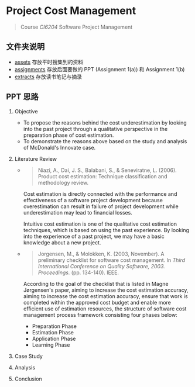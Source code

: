 # Project Cost Management

> Course *CI6204* Software Project Management

## 文件夹说明

* [assets](assets) 存放平时搜集到的资料
* [assignments](assignments) 存放后面要做的 PPT (Assignment 1(a)) 和 Assignment 1(b)
* [extracts](extracts) 存放读书笔记与摘录

## PPT 思路

1. Objective

   * To propose the reasons behind the cost underestimation by looking into the past project through a qualitative perspective in the preparation phase of cost estimation.
   * To demonstrate the reasons above based on the study and analysis of McDonald's Innovate case.

2. Literature Review

   * > Niazi, A., Dai, J. S., Balabani, S., & Seneviratne, L. (2006). Product cost estimation: Technique classification and methodology review.

     Cost estimation is directly connected with the performance and effectiveness of a software project development because overestimation can result in failure of project development while underestimation may lead to financial losses.

     Intuitive cost estimation is one of the qualitative cost estimation techniques, which is based on using the past experience. By looking into the experience of a past project, we may have a basic knowledge about a new project.

   * >Jorgensen, M., & Molokken, K. (2003, November). A preliminary checklist for software cost management. In *Third International Conference on Quality Software, 2003. Proceedings.* (pp. 134-140). IEEE.

     According to the goal of the checklist that is listed in Magne Jørgensen's paper, aiming to increase the cost estimation accuracy, aiming to increase the cost estimation accuracy, ensure that work is completed within the approved cost budget and enable more efficient use of estimation resources, the structure of software cost management process framework consisting four phases below:

     * Preparation Phase
     * Estimation Phase
     * Application Phase
     * Learning Phase

3. Case Study

4. Analysis

5. Conclusion
